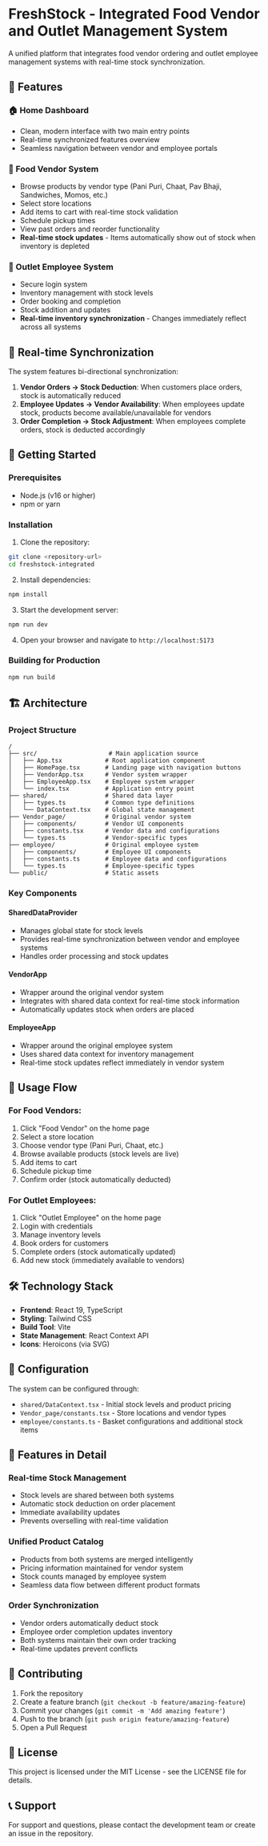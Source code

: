 # FreshStock - Integrated Food Vendor and Outlet Management System

A unified platform that integrates food vendor ordering and outlet employee management systems with real-time stock synchronization.

## 🌟 Features

### 🏠 Home Dashboard
- Clean, modern interface with two main entry points
- Real-time synchronized features overview
- Seamless navigation between vendor and employee portals

### 🛒 Food Vendor System
- Browse products by vendor type (Pani Puri, Chaat, Pav Bhaji, Sandwiches, Momos, etc.)
- Select store locations
- Add items to cart with real-time stock validation
- Schedule pickup times
- View past orders and reorder functionality
- **Real-time stock updates** - Items automatically show out of stock when inventory is depleted

### 👥 Outlet Employee System
- Secure login system
- Inventory management with stock levels
- Order booking and completion
- Stock addition and updates
- **Real-time inventory synchronization** - Changes immediately reflect across all systems

## 🔄 Real-time Synchronization

The system features bi-directional synchronization:

1. **Vendor Orders → Stock Deduction**: When customers place orders, stock is automatically reduced
2. **Employee Updates → Vendor Availability**: When employees update stock, products become available/unavailable for vendors
3. **Order Completion → Stock Adjustment**: When employees complete orders, stock is deducted accordingly

## 🚀 Getting Started

### Prerequisites
- Node.js (v16 or higher)
- npm or yarn

### Installation

1. Clone the repository:
```bash
git clone <repository-url>
cd freshstock-integrated
```

2. Install dependencies:
```bash
npm install
```

3. Start the development server:
```bash
npm run dev
```

4. Open your browser and navigate to `http://localhost:5173`

### Building for Production

```bash
npm run build
```

## 🏗️ Architecture

### Project Structure
```
/
├── src/                    # Main application source
│   ├── App.tsx            # Root application component
│   ├── HomePage.tsx       # Landing page with navigation buttons
│   ├── VendorApp.tsx      # Vendor system wrapper
│   ├── EmployeeApp.tsx    # Employee system wrapper
│   └── index.tsx          # Application entry point
├── shared/                # Shared data layer
│   ├── types.ts           # Common type definitions
│   └── DataContext.tsx    # Global state management
├── Vendor_page/           # Original vendor system
│   ├── components/        # Vendor UI components
│   ├── constants.tsx      # Vendor data and configurations
│   └── types.ts           # Vendor-specific types
├── employee/              # Original employee system
│   ├── components/        # Employee UI components
│   ├── constants.ts       # Employee data and configurations
│   └── types.ts           # Employee-specific types
└── public/                # Static assets
```

### Key Components

#### SharedDataProvider
- Manages global state for stock levels
- Provides real-time synchronization between vendor and employee systems
- Handles order processing and stock updates

#### VendorApp
- Wrapper around the original vendor system
- Integrates with shared data context for real-time stock information
- Automatically updates stock when orders are placed

#### EmployeeApp
- Wrapper around the original employee system
- Uses shared data context for inventory management
- Real-time stock updates reflect immediately in vendor system

## 🎯 Usage Flow

### For Food Vendors:
1. Click "Food Vendor" on the home page
2. Select a store location
3. Choose vendor type (Pani Puri, Chaat, etc.)
4. Browse available products (stock levels are live)
5. Add items to cart
6. Schedule pickup time
7. Confirm order (stock automatically deducted)

### For Outlet Employees:
1. Click "Outlet Employee" on the home page
2. Login with credentials
3. Manage inventory levels
4. Book orders for customers
5. Complete orders (stock automatically updated)
6. Add new stock (immediately available to vendors)

## 🛠️ Technology Stack

- **Frontend**: React 19, TypeScript
- **Styling**: Tailwind CSS
- **Build Tool**: Vite
- **State Management**: React Context API
- **Icons**: Heroicons (via SVG)

## 🔧 Configuration

The system can be configured through:
- `shared/DataContext.tsx` - Initial stock levels and product pricing
- `Vendor_page/constants.tsx` - Store locations and vendor types
- `employee/constants.ts` - Basket configurations and additional stock items

## 🚀 Features in Detail

### Real-time Stock Management
- Stock levels are shared between both systems
- Automatic stock deduction on order placement
- Immediate availability updates
- Prevents overselling with real-time validation

### Unified Product Catalog
- Products from both systems are merged intelligently
- Pricing information maintained for vendor system
- Stock counts managed by employee system
- Seamless data flow between different product formats

### Order Synchronization
- Vendor orders automatically deduct stock
- Employee order completion updates inventory
- Both systems maintain their own order tracking
- Real-time updates prevent conflicts

## 🤝 Contributing

1. Fork the repository
2. Create a feature branch (`git checkout -b feature/amazing-feature`)
3. Commit your changes (`git commit -m 'Add amazing feature'`)
4. Push to the branch (`git push origin feature/amazing-feature`)
5. Open a Pull Request

## 📝 License

This project is licensed under the MIT License - see the LICENSE file for details.

## 📞 Support

For support and questions, please contact the development team or create an issue in the repository.
